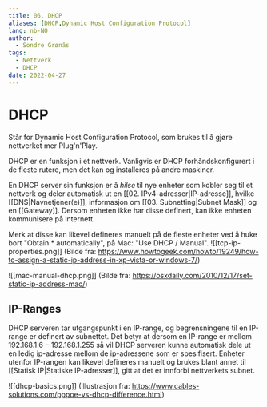 ```yaml
---
title: 06. DHCP
aliases: [DHCP,Dynamic Host Configuration Protocol]
lang: nb-NO
author:
  - Sondre Grønås
tags:
  - Nettverk
  - DHCP
date: 2022-04-27
---
```

# DHCP
Står for Dynamic Host Configuration Protocol, som brukes til å gjøre nettverket mer Plug'n'Play.

DHCP er en funksjon i et nettverk. Vanligvis er DHCP forhåndskonfigurert i de fleste rutere, men det kan og installeres på andre maskiner.

En DHCP server sin funksjon er å *hilse* til nye enheter som kobler seg til et nettverk og deler automatisk ut en [[02. IPv4-adresser|IP-adresse]], hvilke [[DNS|Navnetjener(e)]], informasjon om [[03. Subnetting|Subnet Mask]] og en [[Gateway]]. Dersom enheten ikke har disse definert, kan ikke enheten kommunisere på internett. 

Merk at disse kan likevel defineres manuelt på de fleste enheter ved å huke bort "Obtain * automatically", på Mac: "Use DHCP / Manual".
![[tcp-ip-properties.png]]
(Bilde fra: https://www.howtogeek.com/howto/19249/how-to-assign-a-static-ip-address-in-xp-vista-or-windows-7/)

![[mac-manual-dhcp.png]]
(Bilde fra: https://osxdaily.com/2010/12/17/set-static-ip-address-mac/)

## IP-Ranges
DHCP serveren tar utgangspunkt i en IP-range, og begrensningene til en IP-range er definert av subnettet. Det betyr at dersom en IP-range er mellom $192.168.1.6-192.168.1.255$ så vil DHCP serveren kunne automatisk dele ut en ledig ip-adresse mellom de ip-adressene som er spesifisert. Enheter utenfor IP-rangen kan likevel defineres manuelt og brukes blant annet til [[Statisk IP|Statiske IP-adresser]], gitt at det er innforbi nettverkets subnet.

![[dhcp-basics.png]]
(Illustrasjon fra: https://www.cables-solutions.com/pppoe-vs-dhcp-difference.html)
